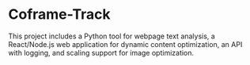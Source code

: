 # Coframe-Track
This project includes a Python tool for webpage text analysis, a React/Node.js web application for dynamic content optimization, an API with logging, and scaling support for image optimization.
